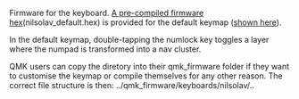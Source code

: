 Firmware for the keyboard. [A pre-compiled firmware hex](nilsolav_default.hex)(nilsolav_default.hex) is provided for the default keymap ([shown here](nilsolav/keymaps/default/keymap.c)).

In the default keymap, double-tapping the numlock key toggles a layer where the numpad is transformed into a nav cluster.

QMK users can copy the diretory into their qmk_firmware folder if they want to customise the keymap or compile themselves for any other reason. The correct file structure is then:
../qmk_firmware/keyboards/nilsolav/..
